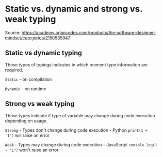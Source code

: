 # Static vs. dynamic and strong vs. weak typing

Source: https://academy.arjancodes.com/products/the-software-designer-mindset/categories/2150535947

## Static vs dynamic typing

Those types of typings indicates in which moment type information are required.

`Static` - on compilation

`Dynamic` - on runtime

## Strong vs weak typing

Those types indicate if type of variable may change during code execution depending on usage. 

`Strong` - Types don't change during code execution - Python `print(1 + '1')` will raise an error

`Weak` - Types may change during code execution - JavaScript `console.log(1 + "1")` won't raise an error